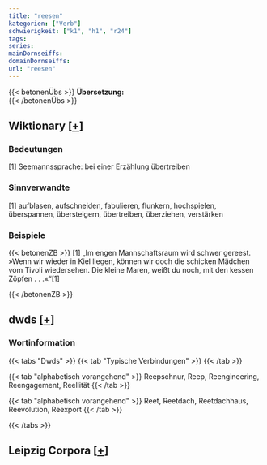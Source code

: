 ```yaml
---
title: "reesen"
kategorien: ["Verb"]
schwierigkeit: ["k1", "h1", "r24"]
tags:
series:
mainDornseiffs:
domainDornseiffs:
url: "reesen"
---
```


{{< betonenÜbs >}}
**Übersetzung:**  
{{< /betonenÜbs >}}

## Wiktionary [[+](https://de.wiktionary.org/wiki/reesen)]

### Bedeutungen
[1] Seemannssprache: bei einer Erzählung übertreiben  

### Sinnverwandte
[1] aufblasen, aufschneiden, fabulieren, flunkern, hochspielen, überspannen, übersteigern, übertreiben, überziehen, verstärken  

### Beispiele
{{< betonenZB >}}
[1] „Im engen Mannschaftsraum wird schwer gereest. »Wenn wir wieder in Kiel liegen, können wir doch die schicken Mädchen vom Tivoli wiedersehen. Die kleine Maren, weißt du noch, mit den kessen Zöpfen . . .«“[1]  

{{< /betonenZB >}}


## dwds [[+](https://www.dwds.de/wb/reesen)]

### Wortinformation
{{< tabs "Dwds" >}}
{{< tab "Typische Verbindungen" >}}
{{< /tab >}}

{{< tab "alphabetisch vorangehend" >}}
Reepschnur, Reep, Reengineering, Reengagement, Reellität
{{< /tab >}}

{{< tab "alphabetisch vorangehend" >}}
Reet, Reetdach, Reetdachhaus, Reevolution, Reexport
{{< /tab >}}

{{< /tabs >}}

## Leipzig Corpora [[+](https://corpora.uni-leipzig.de/en/res?word=reesen&corpusId=deu_newscrawl-public_2018)]

